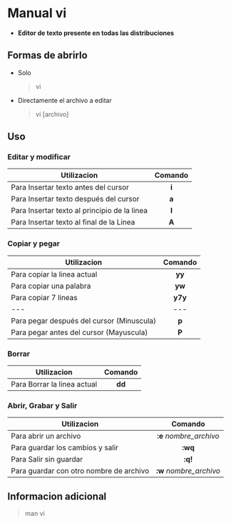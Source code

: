 # Manual vi

- **Editor de texto presente en todas las distribuciones**

## Formas de abrirlo

- Solo
  > vi
- Directamente el archivo a editar
  > vi [archivo]

## Uso

### Editar y modificar

| Utilizacion | Comando |
| --- | :-: |
| Para Insertar texto antes del cursor | **i** |
| Para Insertar texto después del cursor | **a** |
| Para Insertar texto al principio de la linea | **I** |
| Para Insertar texto al final de la Linea | **A** |

### Copiar y pegar 

| Utilizacion | Comando |
| --- | :-: |
| Para copiar la linea actual | **yy** |
| Para copiar una palabra | **yw** |
| Para copiar 7 lineas | **y7y** |
| ---| ---|
| Para pegar después del cursor (Minuscula)| **p** |
| Para pegar antes del cursor (Mayuscula)| **P** |

### Borrar

| Utilizacion | Comando |
| --- | :-: |
|Para Borrar la linea actual | **dd** |

### Abrir, Grabar y Salir

| Utilizacion | Comando |
| --- | :-: |
| Para abrir un archivo | **:e** *nombre_archivo* |
| Para guardar los cambios y salir | **:wq** |
| Para Salir sin guardar | **:q!** |
| Para guardar con otro nombre de archivo | **:w** *nombre_archivo*

## Informacion adicional

  > man vi